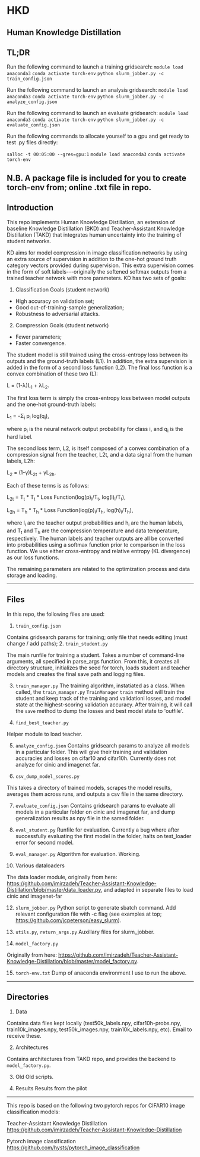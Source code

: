 # HKD
Human Knowledge Distillation
---

## TL;DR
Run the following command to launch a training gridsearch:
`module load anaconda3`
`conda activate torch-env` 
`python slurm_jobber.py -c train_config.json`

Run the following command to launch an analysis gridsearch:
`module load anaconda3`
`conda activate torch-env` 
`python slurm_jobber.py -c analyze_config.json`

Run the following command to launch an evaluate gridsearch:
`module load anaconda3`
`conda activate torch-env` 
`python slurm_jobber.py -c evaluate_config.json`

Run the following commands to allocate yourself to a gpu and get ready to test .py files directly:

`salloc -t 00:05:00 --gres=gpu:1`
`module load anaconda3`
`conda activate torch-env` 
              
N.B. A package file is included for you to create torch-env from; online .txt file in repo.
---

## Introduction
This repo implements Human Knowledge Distillation, an extension of baseline Knowledge Distillation (BKD) and Teacher-Assistant Knowledge Distillation (TAKD) that integrates human uncertainty into the training of student networks. 

KD aims for model compression in image classification networks by using an extra source of supervision in addition to the one-hot ground truth category vectors provided during supervision. This extra supervision comes in the form of soft labels---originally the softened softmax outputs from a trained teacher network with more parameters. KD has two sets of goals:

1. Classification Goals (student network)
* High accuracy on validation set;
* Good out-of-training-sample generalization;
* Robustness to adversarial attacks.

2. Compression Goals (student network)
* Fewer parameters;
* Faster convergence.


The student model is still trained using the cross-entropy loss between its outputs and the ground-truth labels (L1). In addition, the extra supervision is added in the form of a second loss function (L2). The final loss function is a convex combination of these two (L):

 L = (1-&lambda;)L<sub>1</sub> + &lambda;L<sub>2</sub>.
 
 The first loss term is simply the cross-entropy loss between model outputs and the one-hot ground-truth labels:
 
 L<sub>1</sub> = -&Sigma;<sub>i</sub> p<sub>i</sub> log(q<sub>i</sub>),
 
 where p<sub>i</sub> is the neural network output probability for class i, and q<sub>i</sub> is the hard label.
 
 The second loss term, L2, is itself composed of a convex combination of a compression signal from the teacher, L2t, and a data signal from the human labels, L2h:
 
 L<sub>2</sub> = (1-&gamma;)L<sub>2t</sub> + &gamma;L<sub>2h</sub>.
 
 Each of these terms is as follows:
 
 L<sub>2t</sub> = T<sub>t</sub> * T<sub>t</sub> * Loss Function(log(p)<sub>i</sub>/T<sub>t</sub>, log(l)<sub>i</sub>/T<sub>t</sub>),
 
 L<sub>2h</sub> = T<sub>h</sub> * T<sub>h</sub> * Loss Function(log(p)<sub>i</sub>/T<sub>h</sub>, log(h)<sub>i</sub>/T<sub>h</sub>),
 
 where l<sub>i</sub> are the teacher output probabilities and h<sub>i</sub> are the human labels, and T<sub>t</sub> and T<sub>h</sub> are the compression temperature and data temperature, respectively. The human labels and teacher outputs are all be converted into probabilities using a softmax function prior to comparison in the loss function. We use either cross-entropy and relative entropy (KL divergence) as our loss functions.
 
The remaining parameters are related to the optimization process and data storage and loading.
 
 
---
 ## Files
 
 In this repo, the following files are used:
 1. `train_config.json`
 
 Contains gridsearch params for training; only file that needs editing (must change / add paths);
 2. `train_student.py` 
 
The main runfile for training a student. Takes a number of command-line arguments, all specified in parse_args function. From this, it creates all directory structure, initializes the seed for torch, loads student and teacher models and creates the  final save path and logging files.

3. `train_manager.py`
The training algorithm, instatiated as a class. When called, the `train_manager.py` `TrainManager` `train` method will train the student and keep track of the training and validationi losses, and model state at the highest-scoring validation accuracy. After training, it will call the `save` method to dump the losses and best model state to 'outfile'.

4. `find_best_teacher.py`
 
Helper module to load teacher.

5. `analyze_config.json`
Contains gridsearch params to analyze all models in a particular folder. This will give their training and validation accuracies and losses on cifar10 and cifar10h. Currently does not analyze for cinic and imagenet far.

6. `csv_dump_model_scores.py`
 
This takes a directory of trained models, scrapes the model results, averages them across runs, and outputs a csv file in the same directory.
 
7. `evaluate_config.json`
Contains gridsearch params to evaluate all models in a particular folder on cinic and imagenet far, and dump generalization results as npy file in the samed folder.

8. `eval_student.py`
Runfile for evaluation. Currently a bug where after successfully evaluating the first model in the folder, halts on test_loader error for second model.

9. `eval_manager.py`
Algorithm for evaluation. Working.

10. Various dataloaders
 
 The data loader module, originally from here: https://github.com/imirzadeh/Teacher-Assistant-Knowledge-Distillation/blob/master/data_loader.py, and adapted in separate files to load cinic and imagenet-far
 
12. `slurm_jobber.py`
Python script to generate sbatch command. Add relevant configuration file with -c flag (see examples at top; https://github.com/jcpeterson/easy_slurm).

13. `utils.py`, `return_args.py`
Auxillary files for slurm_jobber.

14. `model_factory.py`
 
Originally from here: https://github.com/imirzadeh/Teacher-Assistant-Knowledge-Distillation/blob/master/model_factory.py.
 
15. `torch-env.txt`
Dump of anaconda environment I use to run the above.

---
## Directories

1. Data

Contains data files kept locally (test50k_labels.npy, cifar10h-probs.npy,		train10k_images.npy, test50k_images.npy,		train10k_labels.npy, etc). Email to receive these.

2. Architectures

Contains architectures from TAKD repo, and provides the backend to `model_factory.py`.

3. Old
Old scripts.

4. Results
Results from the pilot



---

This repo is based on the following two pytorch repos for CIFAR10 image classification models:

Teacher-Assistant Knowledge Distillation
https://github.com/imirzadeh/Teacher-Assistant-Knowledge-Distillation

Pytorch image classification
https://github.com/hysts/pytorch_image_classification
